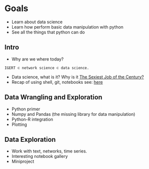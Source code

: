 # Goals

- Learn about data science
- Learn how perform basic data manipulation with python
- See all the things that python can do

## Intro

  - Why are we where today? 
```
IGERT ⊂ network science ⊂ data science.
```
  - Data science, what is it? Why is it [The Sexiest Job of the Century?](https://hbr.org/2012/10/data-scientist-the-sexiest-job-of-the-21st-century/)
  - Recap of using shell, git, notebooks see: [here](../../master/setup.md)

## Data Wrangling and Exploration

  - Python primer
  - Numpy and Pandas (the missing library for data manipulation)
  - Python-R integration
  - Plotting

## Data Exploration

  - Work with text, networks, time series.
  - Interesting notebook gallery
  - Miniproject
